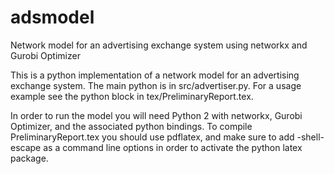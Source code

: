 adsmodel
========

Network model for an advertising exchange system using networkx and Gurobi Optimizer

This is a python implementation of a network model for an advertising exchange system.  The main python is in src/advertiser.py.  For a usage example see the python block in tex/PreliminaryReport.tex.

In order to run the model you will need Python 2 with networkx, Gurobi Optimizer, and the associated python bindings.  To compile PreliminaryReport.tex you should use pdflatex, and make sure to add -shell-escape as a command line options in order to activate the python latex package.
